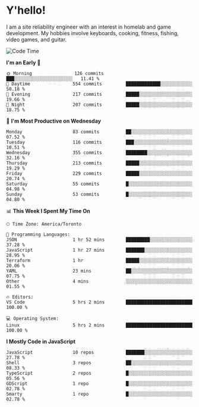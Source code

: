# Y'hello!
I am a site reliability engineer with an interest in homelab and game development.
My hobbies involve keyboards, cooking, fitness, fishing, video games, and guitar.

<!--START_SECTION:waka-->
![Code Time](http://img.shields.io/badge/Code%20Time-57%20hrs%2052%20mins-blue)

**I'm an Early 🐤** 

```text
🌞 Morning                126 commits         ███░░░░░░░░░░░░░░░░░░░░░░   11.41 % 
🌆 Daytime                554 commits         █████████████░░░░░░░░░░░░   50.18 % 
🌃 Evening                217 commits         █████░░░░░░░░░░░░░░░░░░░░   19.66 % 
🌙 Night                  207 commits         █████░░░░░░░░░░░░░░░░░░░░   18.75 % 
```
📅 **I'm Most Productive on Wednesday** 

```text
Monday                   83 commits          ██░░░░░░░░░░░░░░░░░░░░░░░   07.52 % 
Tuesday                  116 commits         ███░░░░░░░░░░░░░░░░░░░░░░   10.51 % 
Wednesday                355 commits         ████████░░░░░░░░░░░░░░░░░   32.16 % 
Thursday                 213 commits         █████░░░░░░░░░░░░░░░░░░░░   19.29 % 
Friday                   229 commits         █████░░░░░░░░░░░░░░░░░░░░   20.74 % 
Saturday                 55 commits          █░░░░░░░░░░░░░░░░░░░░░░░░   04.98 % 
Sunday                   53 commits          █░░░░░░░░░░░░░░░░░░░░░░░░   04.80 % 
```


📊 **This Week I Spent My Time On** 

```text
🕑︎ Time Zone: America/Toronto

💬 Programming Languages: 
JSON                     1 hr 52 mins        █████████░░░░░░░░░░░░░░░░   37.28 % 
JavaScript               1 hr 27 mins        ███████░░░░░░░░░░░░░░░░░░   28.95 % 
Terraform                1 hr                █████░░░░░░░░░░░░░░░░░░░░   20.06 % 
YAML                     23 mins             ██░░░░░░░░░░░░░░░░░░░░░░░   07.75 % 
Other                    4 mins              ░░░░░░░░░░░░░░░░░░░░░░░░░   01.55 % 

🔥 Editors: 
VS Code                  5 hrs 2 mins        █████████████████████████   100.00 % 

💻 Operating System: 
Linux                    5 hrs 2 mins        █████████████████████████   100.00 % 
```

**I Mostly Code in JavaScript** 

```text
JavaScript               10 repos            ███████░░░░░░░░░░░░░░░░░░   27.78 % 
Shell                    3 repos             ██░░░░░░░░░░░░░░░░░░░░░░░   08.33 % 
TypeScript               2 repos             █░░░░░░░░░░░░░░░░░░░░░░░░   05.56 % 
GDScript                 1 repo              █░░░░░░░░░░░░░░░░░░░░░░░░   02.78 % 
Smarty                   1 repo              █░░░░░░░░░░░░░░░░░░░░░░░░   02.78 % 
```




<!--END_SECTION:waka-->
